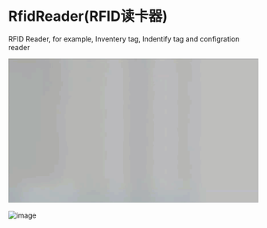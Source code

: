 # RfidReader(RFID读卡器)
RFID Reader, for example, Inventery tag, Indentify tag and configration reader

![image](https://github.com/wnishuihan/RfidReader/blob/master/RfidReader/Gifs/1.splash.gif)

![image](https://github.com/wnishuihan/RfidReader/blob/master/RfidReader/Gifs/1.demo.gif)

